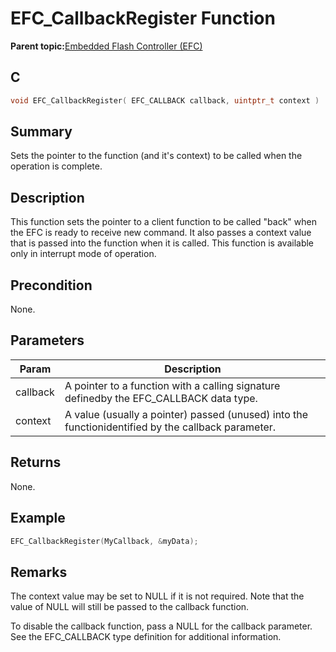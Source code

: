 # EFC\_CallbackRegister Function

**Parent topic:**[Embedded Flash Controller \(EFC\)](GUID-9D57DC2E-2BF0-4D75-9E5E-FE57C7CDCC4C.md)

## C

```c
void EFC_CallbackRegister( EFC_CALLBACK callback, uintptr_t context )
```

## Summary

Sets the pointer to the function \(and it's context\) to be called when the operation is complete.

## Description

This function sets the pointer to a client function to be called "back" when the EFC is ready to receive new command. It also passes a context value that is passed into the function when it is called. This function is available only in interrupt mode of operation.

## Precondition

None.

## Parameters

|Param|Description|
|-----|-----------|
|callback|A pointer to a function with a calling signature definedby the EFC\_CALLBACK data type.|
|context|A value \(usually a pointer\) passed \(unused\) into the functionidentified by the callback parameter.|

## Returns

None.

## Example

```c
EFC_CallbackRegister(MyCallback, &myData);
```

## Remarks

The context value may be set to NULL if it is not required. Note that the value of NULL will still be passed to the callback function.

To disable the callback function, pass a NULL for the callback parameter. See the EFC\_CALLBACK type definition for additional information.

